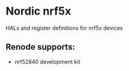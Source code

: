 # Nordic nrf5x

HALs and register definitions for nrf5x devices

## Renode supports:

- nrf52840 development kit

